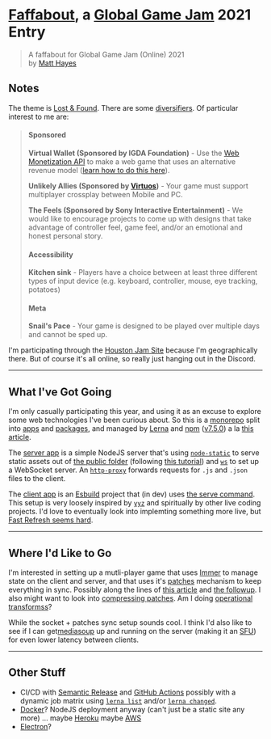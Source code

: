 # [Faffabout](https://globalgamejam.org/2021/games/faffabout-4), a [Global Game Jam](https://globalgamejam.org) 2021 Entry

> A faffabout for Global Game Jam (Online) 2021<br>
> by [Matt Hayes](https://globalgamejam.org/users/mysterycommand)

## Notes

The theme is [Lost & Found](https://globalgamejam.org/news/theme-global-game-jam-online-2021). There are some [diversifiers](https://globalgamejam.org/news/ggj-online-diversifiers). Of particular interest to me are:

> #### Sponsored
>
> **Virtual Wallet (Sponsored by IGDA Foundation)** - Use the [Web Monetization API](https://webmonetization.org/docs/getting-started/) to make a web game that uses an alternative revenue model ([learn how to do this here](https://igdafoundation.org/ggj2021/)).
>
> **Unlikely Allies (Sponsored by [Virtuos](https://www.virtuosgames.com/))** - Your game must support multiplayer crossplay between Mobile and PC.
>
> **The Feels (Sponsored by Sony Interactive Entertainment)** - We would like to encourage projects to come up with designs that take advantage of controller feel, game feel, and/or an emotional and honest personal story.
>
> #### Accessibility
>
> **Kitchen sink** - Players have a choice between at least three different types of input device (e.g. keyboard, controller, mouse, eye tracking, potatoes)
>
> #### Meta
>
> **Snail's Pace** - Your game is designed to be played over multiple days and cannot be sped up.

I'm participating through the [Houston Jam Site](https://globalgamejam.org/2021/jam-sites/houston-global-game-jam-2021) because I'm geographically there. But of course it's all online, so really just hanging out in the Discord.

---

## What I've Got Going

I'm only casually participating this year, and using it as an excuse to explore some web technologies I've been curious about. So this is a [monorepo](https://en.wikipedia.org/wiki/Monorepo) split into [apps](apps) and [packages](packages), and managed by [Lerna](https://lerna.js.org/) and [npm](https://docs.npmjs.com/) ([v7.5.0](https://www.npmjs.com/package/npm/v/7.5.0)) a la [this article](https://dev.to/limal/simplify-your-monorepo-with-npm-7-workspaces-5gmj).

The [server app](apps/server) is a simple NodeJS server that's using [`node-static`](https://www.npmjs.com/package/node-static) to serve static assets out of [the public folder](apps/server/public) (following [this tutorial](https://nodejs.org/en/knowledge/HTTP/servers/how-to-serve-static-files/)) and [`ws`](https://www.npmjs.com/package/ws) to set up a WebSocket server. An [`http-proxy`](https://www.npmjs.com/package/http-proxy) forwards requests for `.js` and `.json` files to the client.

The [client app](apps/client) is an [Esbuild](https://esbuild.github.io/) project that (in dev) uses [the serve command](https://esbuild.github.io/api/#serve). This setup is very loosely inspired by [`yyz`](https://www.npmjs.com/package/yyz) and spiritually by other live coding projects. I'd love to eventually look into implemting something more live, but [Fast Refresh seems hard](https://github.com/facebook/react/issues/16604#issuecomment-528663101).

---

## Where I'd Like to Go

I'm interested in setting up a mutli-player game that uses [Immer](https://immerjs.github.io/immer/) to manage state on the client and server, and that uses it's [patches](https://immerjs.github.io/immer/docs/patches) mechanism to keep everything in sync. Possibly along the lines of [this article](https://medium.com/@mweststrate/distributing-state-changes-using-snapshots-patches-and-actions-part-1-2811a2fcd65f) and [the followup](https://medium.com/@mweststrate/distributing-state-changes-using-snapshots-patches-and-actions-part-2-2f50d8363988). I also might want to look into [compressing patches](https://medium.com/@dedels/using-immer-to-compress-immer-patches-f382835b6c69). Am I doing [operational transformss](https://en.wikipedia.org/wiki/Operational_transformation)?

While the socket + patches sync setup sounds cool. I think I'd also like to see if I can get[mediasoup](https://mediasoup.org/) up and running on the server (making it an [SFU](https://webrtcglossary.com/sfu/)) for even lower latency between clients.

---

## Other Stuff

- CI/CD with [Semantic Release](https://semantic-release.gitbook.io/) and [GitHub Actions](https://github.com/features/actions) possibly with a dynamic job matrix using [`lerna list`](https://github.com/lerna/lerna/tree/main/commands/list#readme) and/or [`lerna changed`](https://github.com/lerna/lerna/tree/main/commands/changed#readme).
- [Docker](https://www.docker.com/)? NodeJS deployment anyway (can't just be a static site any more) … maybe [Heroku](https://www.heroku.com/) maybe [AWS](https://aws.amazon.com/getting-started/hands-on/deploy-nodejs-web-app/)
- [Electron](https://www.electronjs.org/)?
